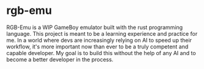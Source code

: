 # rgb-emu
RGB-Emu is a WIP GameBoy emulator built with the rust programming language. This project is meant to be a learning experience and practice for me. In a world where devs are increasingly relying on AI to speed up their workflow, it's more important now than ever to be a truly competent and capable developer. My goal is to build this without the help of any AI and to become a better developer in the process.